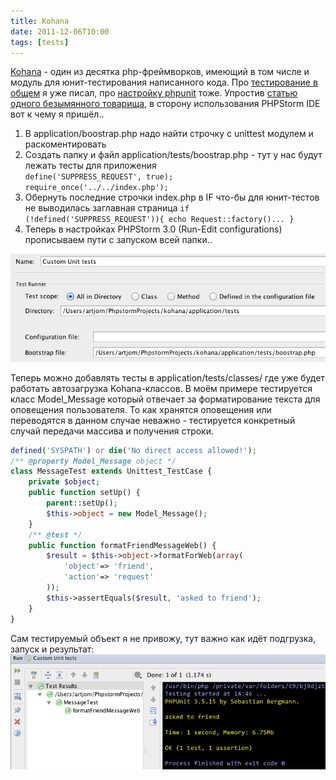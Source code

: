 ```yaml
---
title: Kohana
date: 2011-12-06T10:00
tags: [tests]
---
```


[Kohana](http://kohanaframework.org/) - один из десятка php-фреймворков, имеющий в том числе и модуль для юнит-тестирования написанного кода. Про [тестирование в общем](http://kurapov.name/rus/lab/software_testing/) я уже писал, про [настройку phpunit](http://kurapov.name/rus/lab/php_unit_testing/) тоже. Упростив [статью одного безымянного товарища](http://blog.lysender.com/2011/02/kohana-3-1-migration-unit-testing/), в сторону использования PHPStorm IDE вот к чему я пришёл..

<!-- truncate -->

1. В application/boostrap.php надо найти строчку с unittest модулем и раскоментировать
2. Создать папку и файл application/tests/boostrap.php - тут у нас будут лежать тесты для приложения  
    `define('SUPPRESS_REQUEST', true);   require_once('../../index.php');`
3. Обернуть последние строчки index.php в IF что-бы для юнит-тестов не выводилась заглавная страница `if (!defined('SUPPRESS_REQUEST')){ echo Request::factory()... }`
4. Теперь в настройках PHPStorm 3.0 (Run-Edit configurations) прописываем пути с запуском всей папки..

![](../img/Screen+Shot+2011-12-06+at+14.35.15.png)


Теперь можно добавлять тесты в application/tests/classes/ где уже будет работать автозагрузка Kohana-классов. В моём примере тестируется класс Model_Message который отвечает за форматирование текста для оповещения пользователя. То как хранятся оповещения или переводятся в данном случае неважно - тестируется конкретный случай передачи массива и получения строки.

```php
defined('SYSPATH') or die('No direct access allowed!');
/** @property Model_Message object */
class MessageTest extends Unittest_TestCase {
    private $object;
    public function setUp() {
        parent::setUp();
        $this->object = new Model_Message();
    }
    /** @test */
    public function formatFriendMessageWeb() {
        $result = $this->object->formatForWeb(array(
            'object'=> 'friend',
            'action'=> 'request'
        ));
        $this->assertEquals($result, 'asked to friend');
    }
}
```

Сам тестируемый объект я не привожу, тут важно как идёт подгрузка, запуск и результат:
![](../img/Screen+Shot+2011-12-06+at+14.46.42.png)